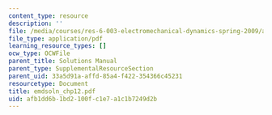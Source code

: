 ```yaml
---
content_type: resource
description: ''
file: /media/courses/res-6-003-electromechanical-dynamics-spring-2009/afb1dd6b1bd2100fc1e7a1c1b7249d2b_emdsoln_chp12.pdf
file_type: application/pdf
learning_resource_types: []
ocw_type: OCWFile
parent_title: Solutions Manual
parent_type: SupplementalResourceSection
parent_uid: 33a5d91a-affd-85a4-f422-354366c45231
resourcetype: Document
title: emdsoln_chp12.pdf
uid: afb1dd6b-1bd2-100f-c1e7-a1c1b7249d2b
---
```

